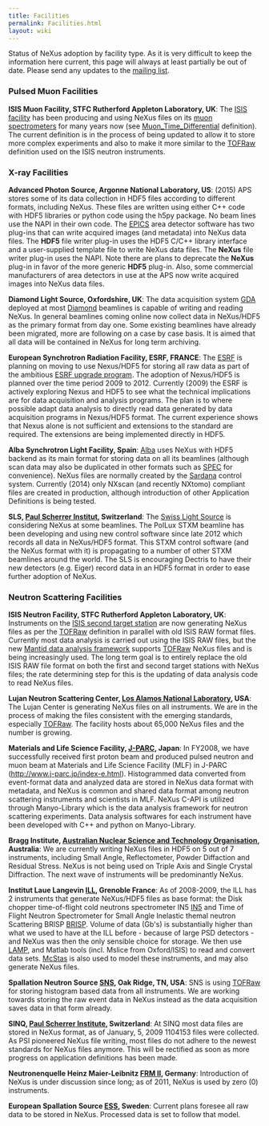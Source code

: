 ```yaml
---
title: Facilities
permalink: Facilities.html
layout: wiki
---
```


Status of NeXus adoption by facility type. As it is very difficult to
keep the information here current, this page will always at least
partially be out of date. Please send any updates to the [mailing
list](https://manual.nexusformat.org/mailinglist.html).

### Pulsed Muon Facilities

**ISIS Muon Facility, STFC Rutherford Appleton Laboratory, UK**: The [ISIS facility](https://www.isis.stfc.ac.uk/) has been producing and using NeXus files on its [muon spectrometers](https://www.isis.stfc.ac.uk/Pages/Muon-spectroscopy.aspx) for many years now (see [Muon\_Time\_Differential](Muon_Time_Differential.html "wikilink") definition). The current definition is in the process of being updated to allow it to store more complex experiments and also to make it more similar to the [TOFRaw](TOFRaw.html "wikilink") definition used on the ISIS neutron instruments.  

### X-ray Facilities

**Advanced Photon Source, Argonne National Laboratory, US**: (2015) APS stores some of its data collection in HDF5 files according to different formats, including NeXus. These files are written using either C++ code with HDF5 libraries or python code using the h5py package. No beam lines use the NAPI in their own code. The [EPICS](http://www.aps.anl.gov/epics) area detector software has two plug-ins that can write acquired images (and metadata) into NeXus data files. The **HDF5** file writer plug-in uses the HDF5 C/C++ library interface and a user-supplied template file to write NeXus data files. The **NeXus** file writer plug-in uses the NAPI. Note there are plans to deprecate the **NeXus** plug-in in favor of the more generic **HDF5** plug-in. Also, some commercial manufacturers of area detectors in use at the APS now write acquired images into NeXus data files.  

<!-- -->

**Diamond Light Source, Oxfordshire, UK**: The data acquisition system [GDA](http://www.opengda.org/) deployed at most [Diamond](http://www.diamond.ac.uk) beamlines is capable of writing and reading NeXus. In general beamlines coming online now collect data in NeXus/HDF5 as the primary format from day one. Some existing beamlines have already been migrated, more are following on a case by case basis. It is aimed that all data will be contained in NeXus for long term archiving.  

<!-- -->

**European Synchrotron Radiation Facility, ESRF, FRANCE**: The [ESRF](http://www.esrf.eu) is planning on moving to use Nexus/HDF5 for storing all raw data as part of the ambitious [ESRF upgrade program](http://www.esrf.eu/Upgrade). The adoption of Nexus/HDF5 is planned over the time period 2009 to 2012. Currently (2009) the ESRF is actively exploring Nexus and HDF5 to see what the technical implications are for data acquisition and analysis programs. The plan is to where possible adapt data analysis to directly read data generated by data acquisition programs in Nexus/HDF5 format. The current experience shows that Nexus alone is not sufficient and extensions to the standard are required. The extensions are being implemented directly in HDF5.  

<!-- -->

**Alba Synchrotron Light Facility, Spain**: [Alba](http://www.cells.es) uses NeXus with HDF5 backend as its main format for storing data on all its beamlines (although scan data may also be duplicated in other formats such as [SPEC](http://www.certif.com/spec_manual/user_1_4_1.html) for convenience). NeXus files are normally created by the [Sardana](http://sardana-controls.org) control system. Currently (2014) only NXscan (and recently NXtomo) compliant files are created in production, although introduction of other Application Definitions is being tested.  

<!-- -->

**SLS, [Paul Scherrer Institut](http://www.psi.ch/), Switzerland**: The [Swiss Light Source](http://www.psi.ch/sls/) is considering NeXus at some beamlines. The PolLux STXM beamline has been developing and using new control software since late 2012 which records all data in NeXus/HDF5 format. This STXM control software (and the NeXus format with it) is propagating to a number of other STXM beamlines around the world. The SLS is encouraging Dectris to have their new detectors (e.g. Eiger) record data in an HDF5 format in order to ease further adoption of NeXus.  

### Neutron Scattering Facilities

**ISIS Neutron Facility, STFC Rutherford Appleton Laboratory, UK**: Instruments on the [ISIS second target station](https://www.isis.stfc.ac.uk/) are now generating NeXus files as per the [TOFRaw](TOFRaw.html "wikilink") definition in parallel with old ISIS RAW format files. Currently most data analysis is carried out using the ISIS RAW files, but the new [Mantid data analysis framework](http://www.mantidproject.org/) supports [TOFRaw](TOFRaw.html "wikilink") NeXus files and is being increasingly used. The long term goal is to entirely replace the old ISIS RAW file format on both the first and second target stations with NeXus files; the rate determining step for this is the updating of data analysis code to read NeXus files.  

<!-- -->

**Lujan Neutron Scattering Center, [Los Alamos National Laboratory](http://lansce.lanl.gov/lujan), USA**: The Lujan Center is generating NeXus files on all instruments. We are in the process of making the files consistent with the emerging standards, especially [TOFRaw](TOFRaw.html "wikilink"). The facility hosts about 65,000 NeXus files and the number is growing.  

<!-- -->

**Materials and Life Science Facility, [J-PARC](http://www.j-parc.jp/index-e.html), Japan**: In FY2008, we have successfully received first proton beam and produced pulsed neutron and muon beam at Materials and Life Science Facility (MLF) in J-PARC (http://www.j-parc.jp/index-e.html). Histogrammed data converted from event-format data and analyzed data are stored in NeXus data format with metadata, and NeXus is common and shared data format among neutron scattering instruments and scientists in MLF. NeXus C-API is utilized through Manyo-Library which is the data analysis framework for neutron scattering experiments. Data analysis softwares for each instrument have been developed with C++ and python on Manyo-Library.  

<!-- -->

**Bragg Institute, [Australian Nuclear Science and Technology Organisation](http://www.ansto.gov.au/research/bragg_institute), Australia**: We are currently writing NeXus files in HDF5 on 5 out of 7 instruments, including Small Angle, Reflectometer, Powder Diffaction and Residual Stress. NeXus is not being used on Triple Axis and Single Crystal Diffraction. The next wave of instruments will be predominantly NeXus.  

<!-- -->

**Institut Laue Langevin [ILL](http://www.ill.eu), Grenoble France**: As of 2008-2009, the ILL has 2 instruments that generate NeXus/HDF5 files as base format: the Disk chopper time-of-flight cold neutrons spectrometer IN5 [IN5](http://www.ill.fr/in5) and Time of Flight Neutron Spectrometer for Small Angle Inelastic themal neutron Scattering BRISP [BRISP](http://www.ill.fr/brisp). Volume of data (Gb's) is substantially higher than what we used to have at the ILL before - because of large PSD detectors - and NeXus was then the only sensible choice for storage. We then use [LAMP](http://www.ill.eu/instruments-support/computing-for-science/cs-software/all-software/lamp/), and Matlab tools (incl. Mslice from Oxford/ISIS) to read and convert data sets. [McStas](http://www.mcstas.org) is also used to model these instruments, and may also generate NeXus files.  

<!-- -->

**Spallation Neutron Source [SNS](http://neutrons.ornl.gov/), Oak Ridge, TN, USA**: SNS is using [TOFRaw](TOFRaw.html "wikilink") for storing histogram based data from all instruments. We are working towards storing the raw event data in NeXus instead as the data acquisition saves data in that form already.  

<!-- -->

**SINQ, [Paul Scherrer Institute](http://www.psi.ch), Switzerland**: At SINQ most data files are stored in NeXus format, as of January, 5, 2009 1104153 files were collected. As PSI pioneered NeXus file writing, most files do not adhere to the newest standards for NeXus files anymore. This will be rectified as soon as more progress on application definitions has been made.  

<!-- -->

**Neutronenquelle Heinz Maier-Leibnitz [FRM II](http://www.frm2.tum.de), Germany**: Introduction of NeXus is under discussion since long; as of 2011, NeXus is used by zero (0) instruments.  

<!-- -->

**European Spallation Source [ESS](http://www.europeanspallationsource.se), Sweden**: Current plans foresee all raw data to be stored in NeXus. Processed data is set to follow that model.  
